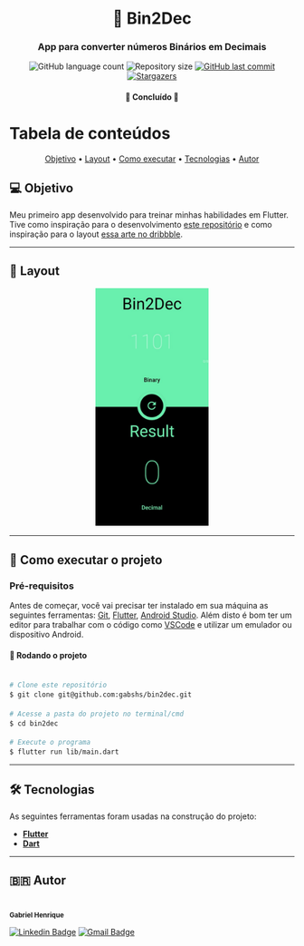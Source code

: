 <h1 align="center">
     🔁 Bin2Dec
</h1>

<h3 align="center">
    App para converter números Binários em Decimais
</h3>

<p align="center">
  <img alt="GitHub language count" src="https://img.shields.io/github/languages/count/gabshs/bin2dec">

  <img alt="Repository size" src="https://img.shields.io/github/repo-size/gabshs/bin2dec">
  
  <a href="https://github.com/gabshs/bin2dec/commits/main">
    <img alt="GitHub last commit" src="https://img.shields.io/github/last-commit/gabshs/bin2dec">
  </a>
    
   <a href="https://github.com/gabshs/bin2dec/stargazers">
    <img alt="Stargazers" src="https://img.shields.io/github/stars/gabshs/bin2dec?style=social">
  </a>
</p>

<h4 align="center">
	🚧   Concluído  🚧
</h4>

Tabela de conteúdos
=================

<p align="center">  <a href="#objetivo">Objetivo</a> • <a href="#layout">Layout</a> • <a href="#how-to">Como executar</a> • <a href="#tecnologias">Tecnologias</a>  • <a href="#autor">Autor</a>  </p>


## 💻 Objetivo

Meu primeiro app desenvolvido para treinar minhas habilidades em Flutter. Tive como inspiração para o desenvolvimento <a href="https://github.com/florinpop17/app-ideas/blob/master/Projects/1-Beginner/Bin2Dec-App.md">este repositório</a> e como inspiração para o layout <a href="https://dribbble.com/shots/4693061-Stylish-Currency-Converter?utm_source=Clipboard_Shot&utm_campaign=Volorf&utm_content=Stylish%20Currency%20Converter&utm_medium=Social_Share&utm_source=Clipboard_Shot&utm_campaign=Volorf&utm_content=Stylish%20Currency%20Converter&utm_medium=Social_Share">essa arte no dribbble</a>.

---


## 🎨 Layout

<p align="center">
  <img alt="Tela do Bin2Dec" title="#bin2dec" src="./assets/print.jpeg" width="200px">
</p>


---

## 🚀 Como executar o projeto


### Pré-requisitos

Antes de começar, você vai precisar ter instalado em sua máquina as seguintes ferramentas:
[Git](https://git-scm.com), [Flutter](https://flutter.dev/), [Android Studio](https://flutter.dev/). 
Além disto é bom ter um editor para trabalhar com o código como [VSCode](https://code.visualstudio.com/) e utilizar um emulador ou dispositivo Android.

#### 🎲 Rodando o projeto

```bash

# Clone este repositório
$ git clone git@github.com:gabshs/bin2dec.git

# Acesse a pasta do projeto no terminal/cmd
$ cd bin2dec

# Execute o programa
$ flutter run lib/main.dart

```
---

## 🛠 Tecnologias

As seguintes ferramentas foram usadas na construção do projeto:

-   **[Flutter](https://flutter.dev/)**
-   **[Dart](https://dart.dev/)**
---

## 🇧🇷 Autor

 <img style="border-radius: 50%;" src="https://avatars.githubusercontent.com/u/74117627?v=4" width="100px;" alt=""/>
 <br />
 <sub><b>Gabriel Henrique</b></sub>
 <br />

 [![Linkedin Badge](https://img.shields.io/badge/-Gabriel-blue?style=flat-square&logo=Linkedin&logoColor=white&link=https://www.linkedin.com/in/tgmarinho/)](https://www.linkedin.com/in/gabriel-henrique-412111197/) 
[![Gmail Badge](https://img.shields.io/badge/-gabriel.hqs03@gmail.com-c14438?style=flat-square&logo=Gmail&logoColor=white&link=mailto:tgmarinho@gmail.com)](mailto:gabriel.hqs03@gmail.com)
